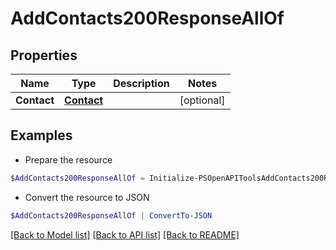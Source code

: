 # AddContacts200ResponseAllOf
## Properties

Name | Type | Description | Notes
------------ | ------------- | ------------- | -------------
**Contact** | [**Contact**](Contact.md) |  | [optional] 

## Examples

- Prepare the resource
```powershell
$AddContacts200ResponseAllOf = Initialize-PSOpenAPIToolsAddContacts200ResponseAllOf  -Contact null
```

- Convert the resource to JSON
```powershell
$AddContacts200ResponseAllOf | ConvertTo-JSON
```

[[Back to Model list]](../README.md#documentation-for-models) [[Back to API list]](../README.md#documentation-for-api-endpoints) [[Back to README]](../README.md)

